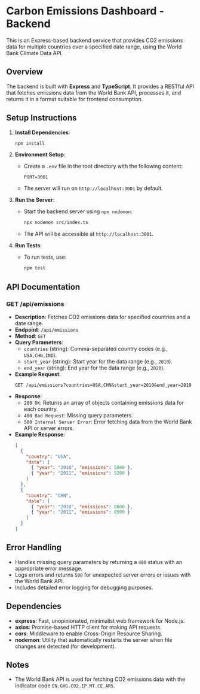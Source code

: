 # Carbon Emissions Dashboard - Backend

This is an Express-based backend service that provides CO2 emissions data for multiple countries over a specified date range, using the World Bank Climate Data API.

## Overview

The backend is built with **Express** and **TypeScript**. It provides a RESTful API that fetches emissions data from the World Bank API, processes it, and returns it in a format suitable for frontend consumption.

## Setup Instructions

1. **Install Dependencies**:
   ```bash
   npm install
   ```

2. **Environment Setup**:
   - Create a `.env` file in the root directory with the following content:
     ```
     PORT=3001
     ```
   - The server will run on `http://localhost:3001` by default.

3. **Run the Server**:
   - Start the backend server using `npx nodemon`:
     ```bash
     npx nodemon src/index.ts
     ```
   - The API will be accessible at `http://localhost:3001`.

4. **Run Tests**:
   - To run tests, use:
     ```bash
     npm test
     ```

## API Documentation

### GET /api/emissions

- **Description**: Fetches CO2 emissions data for specified countries and a date range.
- **Endpoint**: `/api/emissions`
- **Method**: `GET`
- **Query Parameters**:
  - `countries` (string): Comma-separated country codes (e.g., `USA,CHN,IND`).
  - `start_year` (string): Start year for the data range (e.g., `2010`).
  - `end_year` (string): End year for the data range (e.g., `2020`).
- **Example Request**:
  ```
  GET /api/emissions?countries=USA,CHN&start_year=2010&end_year=2019
  ```
- **Response**:
  - `200 OK`: Returns an array of objects containing emissions data for each country.
  - `400 Bad Request`: Missing query parameters.
  - `500 Internal Server Error`: Error fetching data from the World Bank API or server errors.
- **Example Response**:
  ```json
  [
    {
      "country": "USA",
      "data": [
        { "year": "2010", "emissions": 5000 },
        { "year": "2011", "emissions": 5200 }
      ]
    },
    {
      "country": "CHN",
      "data": [
        { "year": "2010", "emissions": 8000 },
        { "year": "2011", "emissions": 8500 }
      ]
    }
  ]
  ```

## Error Handling

- Handles missing query parameters by returning a `400` status with an appropriate error message.
- Logs errors and returns `500` for unexpected server errors or issues with the World Bank API.
- Includes detailed error logging for debugging purposes.

## Dependencies

- **express**: Fast, unopinionated, minimalist web framework for Node.js.
- **axios**: Promise-based HTTP client for making API requests.
- **cors**: Middleware to enable Cross-Origin Resource Sharing.
- **nodemon**: Utility that automatically restarts the server when file changes are detected (for development).

## Notes

- The World Bank API is used for fetching CO2 emissions data with the indicator code `EN.GHG.CO2.IP.MT.CE.AR5`.